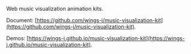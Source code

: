Web music visualization animation kits.

Document: [https://github.com/wings-j/music-visualization-kit](https://github.com/wings-j/music-visualization-kit).

Demos: [https://wings-j.github.io/music-visualization-kit](https://wings-j.github.io/music-visualization-kit).
